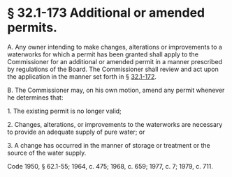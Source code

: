 # § 32.1-173 Additional or amended permits.

<p>A. Any owner intending to make changes, alterations or improvements to a waterworks for which a permit has been granted shall apply to the Commissioner for an additional or amended permit in a manner prescribed by regulations of the Board. The Commissioner shall review and act upon the application in the manner set forth in § <a href='http://law.lis.virginia.gov/vacode/32.1-172/'>32.1-172</a>.</p><p>B. The Commissioner may, on his own motion, amend any permit whenever he determines that:</p><p>1. The existing permit is no longer valid;</p><p>2. Changes, alterations, or improvements to the waterworks are necessary to provide an adequate supply of pure water; or</p><p>3. A change has occurred in the manner of storage or treatment or the source of the water supply.</p><p>Code 1950, § 62.1-55; 1964, c. 475; 1968, c. 659; 1977, c. 7; 1979, c. 711.</p>